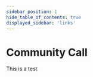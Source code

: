 ```yaml
---
sidebar_position: 1
hide_table_of_contents: true
displayed_sidebar: 'links'
---
```


# Community Call

This is a test